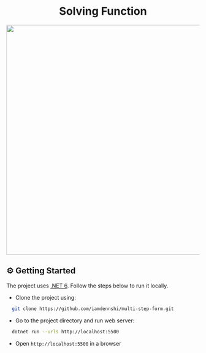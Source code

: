 <div align="center">
  <h1 align="center">Solving Function</h1>
  <img width="600px" src="https://user-images.githubusercontent.com/89966869/229350030-647902a8-1e56-40a6-accd-3ebf2c1e6a5f.gif">
</div>

## ⚙️ Getting Started
The project uses [.NET 6](https://dotnet.microsoft.com/en-us/download/dotnet/6.0). Follow the steps below to run it locally. 
- Clone the project using:
```bash
  git clone https://github.com/iamdennshi/multi-step-form.git
```
- Go to the project directory and run web server:
```bash
  dotnet run --urls http://localhost:5500
```
- Open `http://localhost:5500` in a browser
